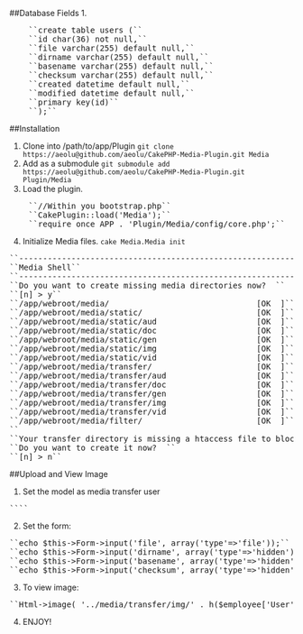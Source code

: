 ##Database Fields
1.
<pre>
    ``create table users (``
    ``id char(36) not null,``
    ``file varchar(255) default null,``
    ``dirname varchar(255) default null,``
    ``basename varchar(255) default null,``
    ``checksum varchar(255) default null,``
    ``created datetime default null,``
    ``modified datetime default null,``
    ``primary key(id)``
    ``);``
</pre>

##Installation
1. Clone into /path/to/app/Plugin 
``git clone https://aeolu@github.com/aeolu/CakePHP-Media-Plugin.git Media``
2. Add as a submodule
``git submodule add https://aeolu@github.com/aeolu/CakePHP-Media-Plugin.git Plugin/Media``
3. Load the plugin.
<pre>
    ``//Within you bootstrap.php``
    ``CakePlugin::load('Media');``
    ``require_once APP . 'Plugin/Media/config/core.php';``
</pre>
4. Initialize Media files.
``cake Media.Media init``
<pre>
``---------------------------------------------------------------``
``Media Shell``
``---------------------------------------------------------------``
``Do you want to create missing media directories now?  ``
``[n] > y``
``/app/webroot/media/                               [OK  ]``
``/app/webroot/media/static/                        [OK  ]``
``/app/webroot/media/static/aud                     [OK  ]``
``/app/webroot/media/static/doc                     [OK  ]``
``/app/webroot/media/static/gen                     [OK  ]``
``/app/webroot/media/static/img                     [OK  ]``
``/app/webroot/media/static/vid                     [OK  ]``
``/app/webroot/media/transfer/                      [OK  ]``
``/app/webroot/media/transfer/aud                   [OK  ]``
``/app/webroot/media/transfer/doc                   [OK  ]``
``/app/webroot/media/transfer/gen                   [OK  ]``
``/app/webroot/media/transfer/img                   [OK  ]``
``/app/webroot/media/transfer/vid                   [OK  ]``
``/app/webroot/media/filter/                        [OK  ]``
``
``Your transfer directory is missing a htaccess file to block requests.``
``Do you want to create it now?  ``
``[n] > n``
</pre>

##Upload and View Image
1. Set the model as media transfer user
<pre>
``<?php``
``class User extends AppModel {``
``	var $name = 'User';``
``        var $actsAs = array('Media.Transfer', 'Media.Coupler', 'Media.Meta');``
``?>``
</pre>
2. Set the form:
<pre>
``echo $this->Form->input('file', array('type'=>'file'));``
``echo $this->Form->input('dirname', array('type'=>'hidden'));``
``echo $this->Form->input('basename', array('type'=>'hidden'));``
``echo $this->Form->input('checksum', array('type'=>'hidden'));``
</pre>
3. To view image:
<pre>
``<?php echo $this->Html->image( '../media/transfer/img/' . h($employee['User']['basename']), array('alt' => __('Profile Picture'), 'border' => '0')); ?>``
</pre>
4. ENJOY!
